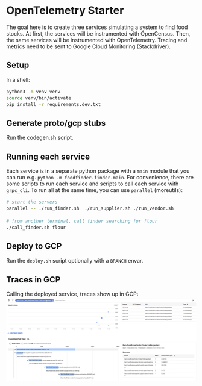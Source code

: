 # OpenTelemetry Starter

The goal here is to create three services simulating a system to find food
stocks. At first, the services will be instrumented with OpenCensus. Then,
the same services will be instrumented with OpenTelemetry. Tracing and
metrics need to be sent to Google Cloud Monitoring (Stackdriver).

## Setup

In a shell:
```sh
python3 -m venv venv
source venv/bin/activate
pip install -r requirements.dev.txt
```

## Generate proto/gcp stubs

Run the codegen.sh script.

## Running each service
Each service is in a separate python package with a `main` module that you
can run e.g. `python -m foodfinder.finder.main`. For convenience, there are
some scripts to run each service and scripts to call each service with
`grpc_cli`. To run all at the same time, you can use `parallel` (moreutils):

```sh
# start the servers
parallel -- ./run_finder.sh  ./run_supplier.sh ./run_vendor.sh

# from another terminal, call finder searching for flour
./call_finder.sh flour
```

## Deploy to GCP
Run the `deploy.sh` script optionally with a `BRANCH` envar.

## Traces in GCP
Calling the deployed service, traces show up in GCP:
![traces](traces.png)
